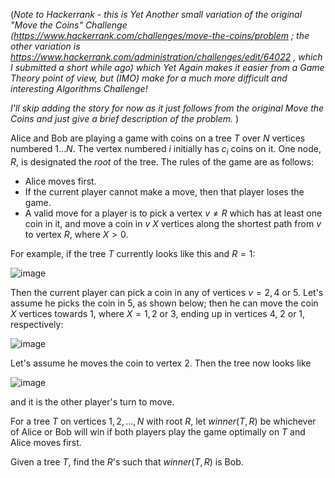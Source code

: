 (*Note to Hackerrank - this is Yet Another small variation of the original "Move the Coins" Challenge (https://www.hackerrank.com/challenges/move-the-coins/problem ; the other variation is https://www.hackerrank.com/administration/challenges/edit/64022 , which I submitted a short while ago) which Yet Again makes it easier from a Game Theory point of view, but (IMO) make for a much more difficult and interesting Algorithms Challenge!*

*I'll skip adding the story for now as it just follows from the original Move the Coins and just give a brief description of the problem.*
)

Alice and Bob are playing a game with coins on a tree $T$ over $N$ vertices numbered $1...N$. The vertex numbered $i$ initially has $c_i$ coins on it.  One node, $R$, is designated the *root* of the tree. The rules of the game are as follows:

- Alice moves first.
- If the current player cannot make a move, then that player loses the game.
- A valid move for a player is to pick a vertex $v \ne R$ which has at least one coin in it, and move a coin in $v$ $X$ vertices along the shortest path from $v$ to vertex $R$, where $X > 0$.

For example, if the tree $T$ currently looks like this and $R=1$:


![image](https://s3.amazonaws.com/hr-assets/0/1521711755-f6308f380d-move-the-coins-2-example-move-example-1of2.png)

Then the current player can pick a coin in any of vertices $v = 2, 4$ or $5$.  Let's assume he picks the coin in $5$, as shown below; then he can move the coin $X$ vertices towards $1$, where $X=1,2$ or $3$, ending up in vertices $4$, $2$ or $1$, respectively:


![image](https://s3.amazonaws.com/hr-assets/0/1521711917-0016648f68-move-the-coins-2-example-move-example-2of2.png)

Let's assume he moves the coin to vertex $2$.  Then the tree now looks like 


![image](https://s3.amazonaws.com/hr-assets/0/1521712073-48296db0ed-move-the-coins-2-example-move-example-3of3.png)

and it is the other player's turn to move.

For a tree $T$ on vertices $1,2,...,N$ with root $R$, let $\textit{winner}(T, R)$ be whichever of Alice or Bob will win if both players play the game optimally on $T$ and Alice moves first.

Given a tree $T$, find the $R$'s such that $\textit{winner}(T, R)$ is Bob.

